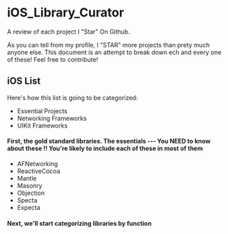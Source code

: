 # iOS_Library_Curator
A review of each project I "Star" On Github. 

As you can tell from my profile, I "STAR" more projects than prety much anyone else. This document is an attempt to break down ech and every one of these! Feel free to contribute! 

## **iOS List**

Here's how this list is going to be categorized:
- Essential Projects
- Networking Frameworks
- UIKit Frameworks

#### First, the gold standard libraries. The essentials --- You **NEED** to know about these !! You're likely to include each of these in most of them

- AFNetworking
- ReactiveCocoa
- Mantle
- Masonry
- Objection
- Specta
- Expecta

#### Next, we'll start categorizing libraries by function
